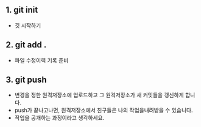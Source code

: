 ## 1. git init
- 깃 시작하기 

## 2. git add . 
- 파일 수정이력 기록 준비 

## 3. git push 
- 변경을 정한 원격저장소에 업로드하고 그 원격저장소가 새 커밋들을 갱신하게 합니다.
- push가 끝나고나면, 원격저장소에서 친구들은 나의 작업을내려받을 수 있습니다.
- 작업을 공개하는 과정이라고 생각하세요. 
